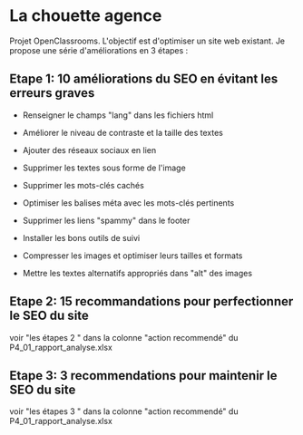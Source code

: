 # La chouette agence

Projet OpenClassrooms. L'objectif est d'optimiser un site web existant. Je propose une série d'améliorations en 3 étapes :

## Etape 1: 10 améliorations du SEO en évitant les erreurs graves

- Renseigner le champs "lang" dans les fichiers html

- Améliorer le niveau de contraste et la taille des textes

- Ajouter des réseaux sociaux en lien

- Supprimer les textes sous forme de l'image

- Supprimer les mots-clés cachés 
  
- Optimiser les balises méta avec les mots-clés pertinents
  
- Supprimer les liens "spammy" dans le footer
  
- Installer les bons outils de suivi
  
- Compresser les images et optimiser leurs tailles et formats
  
- Mettre les textes alternatifs appropriés dans "alt" des images
  
## Etape 2: 15 recommandations pour perfectionner le SEO du site 
voir "les étapes 2 " dans la colonne "action recommendé" du P4_01_rapport_analyse.xlsx

## Etape 3: 3 recommendations pour maintenir le SEO du site 
voir "les étapes 3 " dans la colonne "action recommendé" du P4_01_rapport_analyse.xlsx
